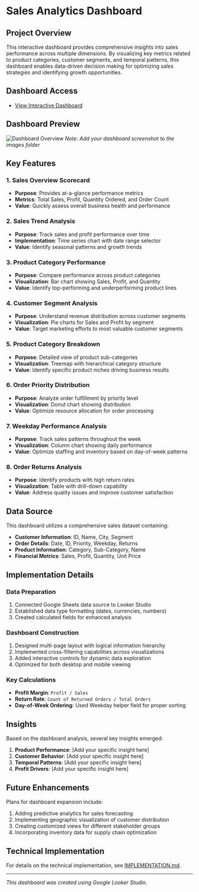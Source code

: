 # Sales Analytics Dashboard

## Project Overview
This interactive dashboard provides comprehensive insights into sales performance across multiple dimensions. By visualizing key metrics related to product categories, customer segments, and temporal patterns, this dashboard enables data-driven decision making for optimizing sales strategies and identifying growth opportunities.

## Dashboard Access
- [View Interactive Dashboard](https://lookerstudio.google.com/s/kRYxYqLWBZ4)

## Dashboard Preview
![Dashboard Overview](images/dashboard-overview.png)
*Note: Add your dashboard screenshot to the images folder*

## Key Features

### 1. Sales Overview Scorecard
- **Purpose**: Provides at-a-glance performance metrics
- **Metrics**: Total Sales, Profit, Quantity Ordered, and Order Count
- **Value**: Quickly assess overall business health and performance

### 2. Sales Trend Analysis
- **Purpose**: Track sales and profit performance over time
- **Implementation**: Time series chart with date range selector
- **Value**: Identify seasonal patterns and growth trends

### 3. Product Category Performance
- **Purpose**: Compare performance across product categories
- **Visualization**: Bar chart showing Sales, Profit, and Quantity
- **Value**: Identify top-performing and underperforming product lines

### 4. Customer Segment Analysis
- **Purpose**: Understand revenue distribution across customer segments
- **Visualization**: Pie charts for Sales and Profit by segment
- **Value**: Target marketing efforts to most valuable customer segments

### 5. Product Category Breakdown
- **Purpose**: Detailed view of product sub-categories
- **Visualization**: Treemap with hierarchical category structure
- **Value**: Identify specific product niches driving business results

### 6. Order Priority Distribution
- **Purpose**: Analyze order fulfillment by priority level
- **Visualization**: Donut chart showing distribution
- **Value**: Optimize resource allocation for order processing

### 7. Weekday Performance Analysis
- **Purpose**: Track sales patterns throughout the week
- **Visualization**: Column chart showing daily performance
- **Value**: Optimize staffing and inventory based on day-of-week patterns

### 8. Order Returns Analysis
- **Purpose**: Identify products with high return rates
- **Visualization**: Table with drill-down capability
- **Value**: Address quality issues and improve customer satisfaction

## Data Source
This dashboard utilizes a comprehensive sales dataset containing:
- **Customer Information**: ID, Name, City, Segment
- **Order Details**: Date, ID, Priority, Weekday, Returns
- **Product Information**: Category, Sub-Category, Name
- **Financial Metrics**: Sales, Profit, Quantity, Unit Price

## Implementation Details

### Data Preparation
1. Connected Google Sheets data source to Looker Studio
2. Established data type formatting (dates, currencies, numbers)
3. Created calculated fields for enhanced analysis

### Dashboard Construction
1. Designed multi-page layout with logical information hierarchy
2. Implemented cross-filtering capabilities across visualizations
3. Added interactive controls for dynamic data exploration
4. Optimized for both desktop and mobile viewing

### Key Calculations
- **Profit Margin**: `Profit / Sales`
- **Return Rate**: `Count of Returned Orders / Total Orders`
- **Day-of-Week Ordering**: Used Weekday helper field for proper sorting

## Insights

Based on the dashboard analysis, several key insights emerged:

1. **Product Performance**: [Add your specific insight here]
2. **Customer Behavior**: [Add your specific insight here]
3. **Temporal Patterns**: [Add your specific insight here]
4. **Profit Drivers**: [Add your specific insight here]

## Future Enhancements

Plans for dashboard expansion include:

1. Adding predictive analytics for sales forecasting
2. Implementing geographic visualization of customer distribution
3. Creating customized views for different stakeholder groups
4. Incorporating inventory data for supply chain optimization

## Technical Implementation
For details on the technical implementation, see [IMPLEMENTATION.md](IMPLEMENTATION.md).

---

*This dashboard was created using Google Looker Studio.*
